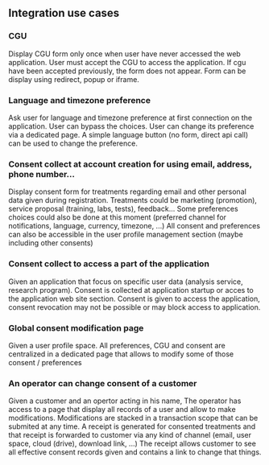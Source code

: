 ## Integration use cases

### CGU

Display CGU form only once when user have never accessed the web application.
User must accept the CGU to access the application. If cgu have been accepted previously, the form does not appear.
Form can be display using redirect, popup or iframe.

### Language and timezone preference 

Ask user for language and timezone preference at first connection on the application. 
User can bypass the choices.
User can change its preference via a dedicated page.
A simple language button (no form, direct api call) can be used to change the preference.

### Consent collect at account creation for using email, address, phone number...

Display consent form for treatments regarding email and other personal data given during registration.
Treatments could be marketing (promotion), service proposal (training, labs, tests), feedback...
Some preferences choices could also be done at this moment (preferred channel for notifications, language, currency, timezone, ...)
All consent and preferences can also be accessible in the user profile management section (maybe including other consents) 

### Consent collect to access a part of the application

Given an application that focus on specific user data (analysis service, research program).
Consent is collected at application startup or acces to the application web site section.
Consent is given to access the application, consent revocation may not be possible or may block access to application.

### Global consent modification page

Given a user profile space.
All preferences, CGU and consent are centralized in a dedicated page that allows to modify some of those consent / preferences

### An operator can change consent of a customer

Given a customer and an opertor acting in his name, 
The operator has access to a page that display all records of a user and allow to make modifications.
Modifications are stacked in a transaction scope that can be submited at any time.
A receipt is generated for consented treatments and that receipt is forwarded to customer via any kind of channel (email, user space, cloud (drive), download link, ...) 
The receipt allows customer to see all effective consent records given and contains a link to change that things.

 

 




